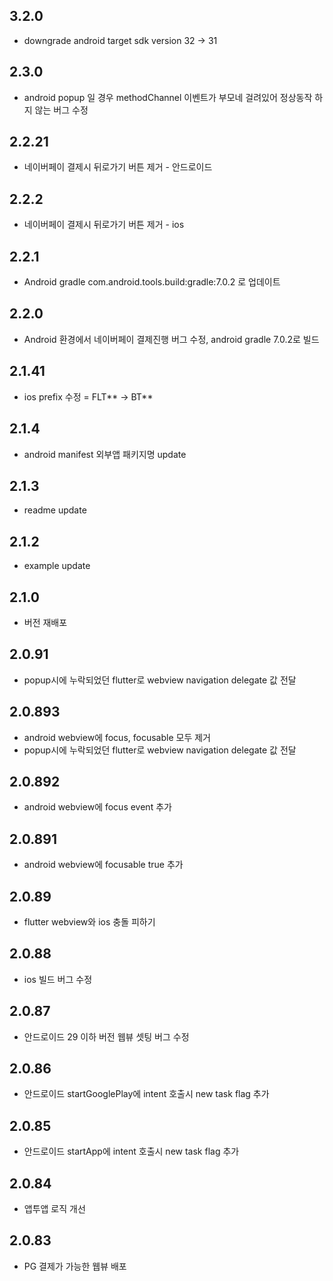 ## 3.2.0
* downgrade android target sdk version 32 -> 31

## 2.3.0
* android popup 일 경우 methodChannel 이벤트가 부모네 걸려있어 정상동작 하지 않는 버그 수정 

## 2.2.21
* 네이버페이 결제시 뒤로가기 버튼 제거 - 안드로이드 

## 2.2.2
* 네이버페이 결제시 뒤로가기 버튼 제거 - ios 

## 2.2.1 
* Android gradle com.android.tools.build:gradle:7.0.2 로 업데이트 

## 2.2.0
* Android 환경에서 네이버페이 결제진행 버그 수정, android gradle 7.0.2로 빌드 

## 2.1.41
* ios prefix 수정 = FLT** -> BT**

## 2.1.4
* android manifest 외부앱 패키지명 update  

## 2.1.3
* readme update 

## 2.1.2
* example update 

## 2.1.0  
* 버전 재배포    

## 2.0.91  
* popup시에 누락되었던 flutter로 webview navigation delegate 값 전달   

## 2.0.893
* android webview에 focus, focusable 모두 제거 
* popup시에 누락되었던 flutter로 webview navigation delegate 값 전달   

## 2.0.892
* android webview에 focus event 추가    

## 2.0.891
* android webview에 focusable true 추가   

## 2.0.89
* flutter webview와 ios 충돌 피하기  

## 2.0.88
* ios 빌드 버그 수정  

## 2.0.87
* 안드로이드 29 이하 버전 웹뷰 셋팅 버그 수정 

## 2.0.86
* 안드로이드 startGooglePlay에 intent 호출시 new task flag 추가

## 2.0.85
* 안드로이드 startApp에 intent 호출시 new task flag 추가 

## 2.0.84
* 앱투앱 로직 개선


## 2.0.83

* PG 결제가 가능한 웹뷰 배포 
